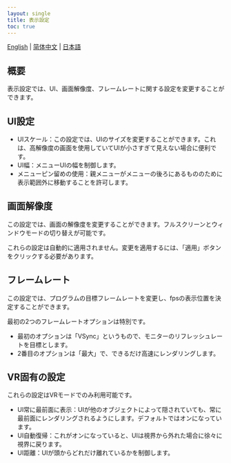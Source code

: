 ```yaml
---
layout: single
title: 表示設定
toc: true
---
```

[English](/dancexr/features/display_settings) | [简体中文](/zh/dancexr/features/display_settings) | [日本語](/jp/dancexr/features/display_settings)


## 概要
表示設定では、UI、画面解像度、フレームレートに関する設定を変更することができます。

## UI設定
* UIスケール：この設定では、UIのサイズを変更することができます。これは、高解像度の画面を使用していてUIが小さすぎて見えない場合に便利です。
* UI幅：メニューUIの幅を制御します。
* メニューピン留めの使用：親メニューがメニューの後ろにあるもののために表示範囲外に移動することを許可します。

## 画面解像度
この設定では、画面の解像度を変更することができます。フルスクリーンとウィンドウモードの切り替えが可能です。

これらの設定は自動的に適用されません。変更を適用するには、「適用」ボタンをクリックする必要があります。

## フレームレート
この設定では、プログラムの目標フレームレートを変更し、fpsの表示位置を決定することができます。

最初の2つのフレームレートオプションは特別です。
* 最初のオプションは「VSync」というもので、モニターのリフレッシュレートを目標とします。
* 2番目のオプションは「最大」で、できるだけ高速にレンダリングします。

## VR固有の設定
これらの設定はVRモードでのみ利用可能です。
* UI常に最前面に表示：UIが他のオブジェクトによって隠されていても、常に最前面にレンダリングされるようにします。デフォルトではオンになっています。
* UI自動復帰：これがオンになっていると、UIは視界から外れた場合に徐々に視界に戻ります。
* UI距離：UIが頭からどれだけ離れているかを制御します。